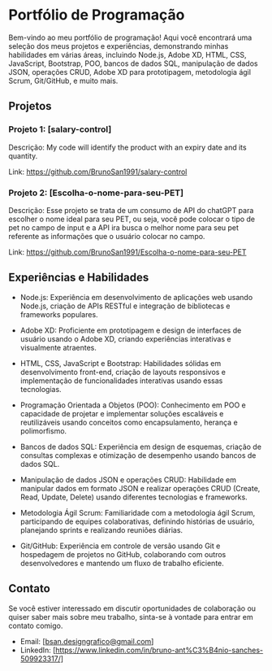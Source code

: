 # Portfólio de Programação

Bem-vindo ao meu portfólio de programação! Aqui você encontrará uma seleção dos meus projetos e experiências, demonstrando minhas habilidades em várias áreas, incluindo Node.js, Adobe XD, HTML, CSS, JavaScript, Bootstrap, POO, bancos de dados SQL, manipulação de dados JSON, operações CRUD, Adobe XD para prototipagem, metodologia ágil Scrum, Git/GitHub, e muito mais.

## Projetos

### Projeto 1: [salary-control]

Descrição: My code will identify the product with an expiry date and its quantity.

Link: https://github.com/BrunoSan1991/salary-control

### Projeto 2: [Escolha-o-nome-para-seu-PET]

Descrição: Esse projeto se trata de um consumo de API do chatGPT para escolher o nome ideal para seu PET, ou seja, você pode colocar o tipo de pet no campo de input e a API ira busca o melhor nome para seu pet referente as informações que o usuário colocar no campo.

Link: https://github.com/BrunoSan1991/Escolha-o-nome-para-seu-PET

## Experiências e Habilidades

- Node.js: Experiência em desenvolvimento de aplicações web usando Node.js, criação de APIs RESTful e integração de bibliotecas e frameworks populares.

- Adobe XD: Proficiente em prototipagem e design de interfaces de usuário usando o Adobe XD, criando experiências interativas e visualmente atraentes.

- HTML, CSS, JavaScript e Bootstrap: Habilidades sólidas em desenvolvimento front-end, criação de layouts responsivos e implementação de funcionalidades interativas usando essas tecnologias.

- Programação Orientada a Objetos (POO): Conhecimento em POO e capacidade de projetar e implementar soluções escaláveis e reutilizáveis usando conceitos como encapsulamento, herança e polimorfismo.

- Bancos de dados SQL: Experiência em design de esquemas, criação de consultas complexas e otimização de desempenho usando bancos de dados SQL.

- Manipulação de dados JSON e operações CRUD: Habilidade em manipular dados em formato JSON e realizar operações CRUD (Create, Read, Update, Delete) usando diferentes tecnologias e frameworks.

- Metodologia Ágil Scrum: Familiaridade com a metodologia ágil Scrum, participando de equipes colaborativas, definindo histórias de usuário, planejando sprints e realizando reuniões diárias.

- Git/GitHub: Experiência em controle de versão usando Git e hospedagem de projetos no GitHub, colaborando com outros desenvolvedores e mantendo um fluxo de trabalho eficiente.

## Contato

Se você estiver interessado em discutir oportunidades de colaboração ou quiser saber mais sobre meu trabalho, sinta-se à vontade para entrar em contato comigo.

- Email: [bsan.designgrafico@gmail.com]
- LinkedIn: [https://www.linkedin.com/in/bruno-ant%C3%B4nio-sanches-509923317/]


